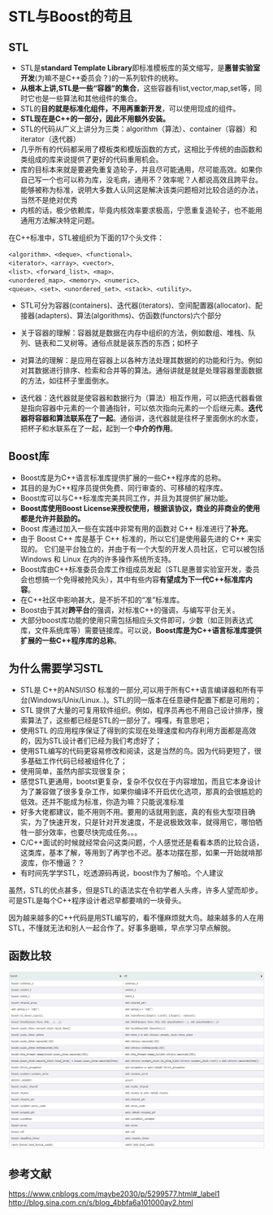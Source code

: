 # STL与Boost的苟且

## STL

* STL是**standard Template Library**即标准模板库的英文缩写，是**惠普实验室开发**(为嘛不是C++委员会？)的一系列软件的统称。
* **从根本上讲,STL是一些“容器”的集合**，这些容器有list,vector,map,set等，同时它也是一些算法和其他组件的集合。
* STL的**目的就是标准化组件，不用再重新开发**，可以使用现成的组件。
* **STL现在是C++的一部分，因此不用额外安装。**
* STL的代码从广义上讲分为三类：algorithm（算法）、container（容器）和iterator（迭代器）
* 几乎所有的代码都采用了模板类和模版函数的方式，这相比于传统的由函数和类组成的库来说提供了更好的代码重用机会。
* 库的目标本来就是要避免重复造轮子，并且尽可能通用，尽可能高效。如果你自己写一个也可以称为库，没毛病，通用不？效率呢？人都说高效且跨平台。能够被称为标准，说明大多数人认同这是解决该类问题相对比较合适的办法，当然不是绝对优秀
* 内核的话，极少依赖库，毕竟内核效率要求极高，宁愿重复造轮子，也不能用通用方法解决特定问题。

在C++标准中，STL被组织为下面的17个头文件：
```
<algorithm>、<deque>、<functional>、
<iterator>、<array>、<vector>、
<list>、<forward_list>、<map>、
<unordered_map>、<memory>、<numeric>、
<queue>、<set>、<unordered_set>、<stack>、<utility>。
```

* STL可分为容器(containers)、迭代器(iterators)、空间配置器(allocator)、配接器(adapters)、算法(algorithms)、仿函数(functors)六个部分

* 关于容器的理解：容器就是数据在内存中组织的方法，例如数组、堆栈、队列、链表和二叉树等。通俗点就是装东西的东西；如杯子

* 对算法的理解：是应用在容器上以各种方法处理其数据的的功能和行为。例如对其数据进行排序、检索和合并等的算法。通俗讲就是就是处理容器里面数据的方法，如往杯子里面倒水。

* 迭代器：迭代器就是使容器和数据行为（算法）相互作用，可以把迭代器看做是指向容器中元素的一个普通指针，可以依次指向元素的一个后继元素。**迭代器将容器和算法联系在了一起**。通俗讲，迭代器就是往杯子里面倒水的水壶，把杯子和水联系在了一起，起到一个**中介的作用**。

## Boost库

* Boost库是为C++语言标准库提供扩展的一些C++程序库的总称。
* 其目的是为C++程序员提供免费、同行审查的、可移植的程序库。
* Boost库可以与C++标准库完美共同工作，并且为其提供扩展功能。
* **Boost库使用Boost License来授权使用，根据该协议，商业的非商业的使用都是允许并鼓励的。**
* Boost 库通过加入一些在实践中非常有用的函数对 C++ 标准进行了**补充**。
* 由于 Boost C++ 库是基于 C++ 标准的，所以它们是使用最先进的 C++ 来实现的。 它们是平台独立的，并由于有一个大型的开发人员社区，它可以被包括 Windows 和 Linux 在内的许多操作系统所支持。
* Boost库由C++标准委员会库工作组成员发起（STL是惠普实验室开发，委员会也想搞一个免得被抢风头），其中有些内容**有望成为下一代C++标准库内容**。
* 在C++社区中影响甚大，是不折不扣的“准”标准库。
* Boost由于其对**跨平台**的强调，对标准C++的强调，与编写平台无关。
* 大部分boost库功能的使用只需包括相应头文件即可，少数（如正则表达式库，文件系统库等）需要链接库。可以说，**Boost库是为C++语言标准库提供扩展的一些C++程序库的总称**。

## 为什么需要学习STL

* STL是 C++的ANSI/ISO 标准的一部分,可以用于所有C++语言编译器和所有平台(Windows/Unix/Linux..)。STL的同一版本在任意硬件配置下都是可用的；
* STL 提供了大量的可复用软件组织。例如，程序员再也不用自己设计排序，搜索算法了，这些都已经是STL的一部分了。嘎嘎，有意思吧；
* 使用STL 的应用程序保证了得到的实现在处理速度和内存利用方面都是高效的，因为STL设计者们已经为我们考虑好了；
* 使用STL编写的代码更容易修改和阅读，这是当然的鸟。因为代码更短了，很多基础工作代码已经被组件化了；
* 使用简单，虽然内部实现很复杂；
* 感觉STL更通用，bootst更复杂，复杂不仅仅在于内容增加，而且它本身设计为了兼容做了很多复杂工作，如果你编译不开启优化选项，那真的会很尴尬的低效。还并不能成为标准，你造为嘛？只能说准标准
* 好多大佬都建议，能不用则不用。要用的话就用到底，真的有些大型项目确实，为了快速开发，只是针对开发速度，不是说极致效率，就得用它，哪怕牺牲一部分效率，也要尽快完成任务。。。
* C/C++面试的时候就经常会问这类问题，个人感觉还是看看本质的比较合适，这类库，基本了解，等用到了再学也不迟。基本功摆在那，如果一开始就啃那波库，你不懵逼？？
* 有时间先学学STL，吃透源码再说，boost作为了解哈。个人建议

虽然，STL的优点甚多，但是STL的语法实在令初学者人头疼，许多人望而却步。可是STL是每个C++程序设计者迟早都要啃的一块骨头。

因为越来越多的C++代码是用STL编写的，看不懂麻烦就大鸟。越来越多的人在用STL，不懂就无法和别人一起合作了。好事多磨嘛，早点学习早点解脱。

## 函数比较

![1534472774750.png](image/1534472774750.png)



## 参考文献

<https://www.cnblogs.com/maybe2030/p/5299577.html#_label1>
<http://blog.sina.com.cn/s/blog_4bbfa6a101000ay2.html>
